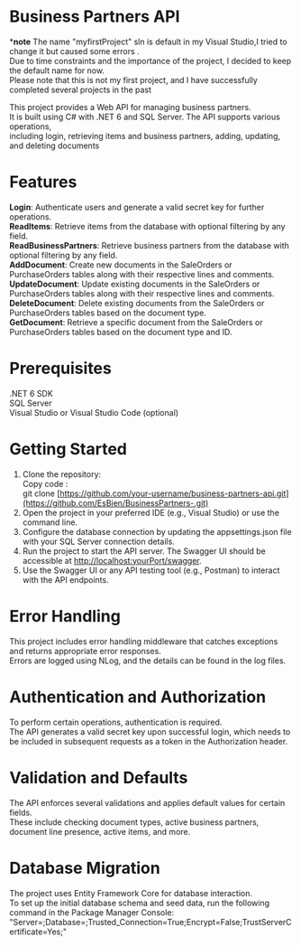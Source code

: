 # Business Partners API
***note** The  name "myfirstProject" sln is default in my Visual Studio,I tried to change it but caused some errors . </br>
Due to time constraints and the importance of the project, I decided to keep the default name for now. </br>
Please note that this is not my first project, and I have successfully completed several projects in the past </br>

This project provides a Web API for managing business partners. </br>
It is built using C# with .NET 6 and SQL Server. The API supports various operations, </br>
including login, retrieving items and business partners, adding, updating, and deleting documents </br>

# Features
**Login**: Authenticate users and generate a valid secret key for further operations. </br>
**ReadItems**: Retrieve items from the database with optional filtering by any field. </br>
**ReadBusinessPartners**: Retrieve business partners from the database with optional filtering by any field. </br>
**AddDocument**: Create new documents in the SaleOrders or PurchaseOrders tables along with their respective lines and comments. </br>
**UpdateDocument**: Update existing documents in the SaleOrders or PurchaseOrders tables along with their respective lines and comments. </br>
**DeleteDocument**: Delete existing documents from the SaleOrders or PurchaseOrders tables based on the document type. </br>
**GetDocument**: Retrieve a specific document from the SaleOrders or PurchaseOrders tables based on the document type and ID. </br>

# Prerequisites
.NET 6 SDK </br>
SQL Server </br>
Visual Studio or Visual Studio Code (optional) </br>

# Getting Started
1. Clone the repository: </br>
Copy code : </br>
git clone [https://github.com/your-username/business-partners-api.git](https://github.com/EsBien/BusinessPartners-.git) </br>
2. Open the project in your preferred IDE (e.g., Visual Studio) or use the command line. </br>
3. Configure the database connection by updating the appsettings.json file with your SQL Server connection details. </br>
4. Run the project to start the API server. The Swagger UI should be accessible at [http://localhost:yourPort/swagger](https://localhost:7072/swagger/index.html). </br>
5. Use the Swagger UI or any API testing tool (e.g., Postman) to interact with the API endpoints. </br>

# Error Handling
This project includes error handling middleware that catches exceptions and returns appropriate error responses. </br>
Errors are logged using NLog, and the details can be found in the log files. </br>

# Authentication and Authorization
To perform certain operations, authentication is required.</br>
The API generates a valid secret key upon successful login, which needs to be included in subsequent requests as a token in the Authorization header. </br>

# Validation and Defaults
The API enforces several validations and applies default values for certain fields. </br>
These include checking document types, active business partners, document line presence, active items, and more. </br>

# Database Migration
The project uses Entity Framework Core for database interaction. </br>
To set up the initial database schema and seed data, run the following command in the Package Manager Console: </br>
"Server=<yourConnectionStrings>;Database=<dbName>;Trusted_Connection=True;Encrypt=False;TrustServerCertificate=Yes;" </br>

